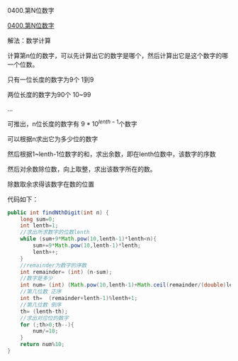 0400.第N位数字

[0400.第N位数字
](https://leetcode-cn.com/problems/nth-digit/)

解法：数学计算

计算第n位的数字，可以先计算出它的数字是哪个，然后计算出它是这个数字的哪一个位数。

只有一位长度的数字为9个 1到9

两位长度的数字为90个	10~99

...

可推出，n位长度的数字有 $9*10^{lenth-1}$个数字

可以根据n求出它为多少位的数字

然后根据1~lenth-1位数字的和，求出余数，即在lenth位数中，该数字的序数

然后对余数除位数，向上取整，求出该数字所在的数。

除数取余求得该数字在数的位置



代码如下：

```java
public int findNthDigit(int n) {
    long sum=0;
    int lenth=1;
    //求出所求数字的位数lenth
    while (sum+9*Math.pow(10,lenth-1)*lenth<n){
        sum+=9*Math.pow(10,lenth-1)*lenth;
        lenth++;
    }
    //remainder为数字的序数
    int remainder= (int) (n-sum);
    //数字是多少
    int num= (int) (Math.pow(10,lenth-1)+Math.ceil(remainder/(double)lenth)-1);
    //第几位数 正序
    int th=  (remainder+lenth-1)%lenth+1;
    //第几位数 倒序
    th= (lenth-th);
    //求出对应位的数字
    for (;th>0;th--){
        num/=10;
    }
    return num%10;
}
```

